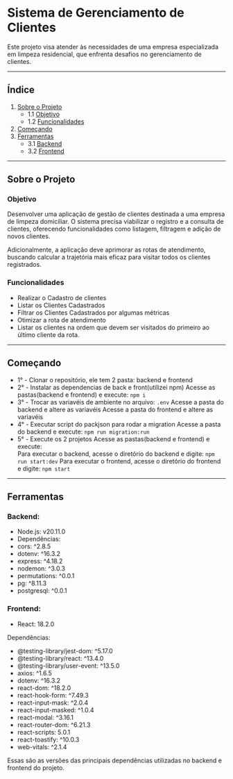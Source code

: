 # Sistema de Gerenciamento de Clientes

Este projeto visa atender às necessidades de uma empresa especializada em limpeza residencial, que enfrenta desafios no gerenciamento de clientes.

---

## Índice

1. [Sobre o Projeto](#sobre-o-projeto)
    - 1.1 [Objetivo](#objetivo)
    - 1.2 [Funcionalidades](#funcionalidades)
2. [Começando](#começando)
3. [Ferramentas](#ferramentas)
    - 3.1 [Backend](#backend)
    - 3.2 [Frontend](#frontend)


---

## Sobre o Projeto



### Objetivo

Desenvolver uma aplicação de gestão de clientes destinada a uma empresa de limpeza domiciliar. 
O sistema precisa viabilizar o registro e a consulta de clientes, oferecendo funcionalidades como listagem, filtragem e adição de novos clientes. 

Adicionalmente, 
a aplicação deve aprimorar as rotas de atendimento, buscando calcular a trajetória mais eficaz para visitar todos os clientes registrados.

### Funcionalidades

* Realizar o Cadastro de clientes
* Listar os Clientes Cadastrados
* Filtrar os Clientes Cadastrados por algumas métricas
* Otimizar a rota de atendimento
* Listar os clientes na ordem que devem ser visitados do primeiro ao último cliente da rota.

---

## Começando

* 1° - Clonar o repositório, ele tem 2 pasta: backend e frontend
* 2° - Instalar as dependencias de back e front(utilizei npm)
        Acesse as pastas(backend e frontend) e execute:
        ```npm i```
* 3° - Trocar as variavéis de ambiente no arquivo: ```.env```
        Acesse a pasta do backend e altere as variavéis
        Acesse a pasta do frontend e altere as variavéis
* 4° - Executar script do packjson para rodar a migration
        Acesse a pasta do backend e execute: ```npm run migration:run```
* 5° - Execute os 2 projetos
        Acesse as pastas(backend e frontend) e execute:    
        Para executar o backend, acesse o diretório do backend e digite: ```npm run start:dev```
        Para executar o frontend, acesse o diretório do frontend e digite: ```npm start```
---

## Ferramentas

### Backend:

* Node.js: v20.11.0
* Dependências:
* cors: ^2.8.5
* dotenv: ^16.3.2
* express: ^4.18.2
* nodemon: ^3.0.3
* permutations: ^0.0.1
* pg: ^8.11.3
* postgresql: ^0.0.1

### Frontend:

* React: 18.2.0

Dependências:
* @testing-library/jest-dom: ^5.17.0
* @testing-library/react: ^13.4.0
* @testing-library/user-event: ^13.5.0
* axios: ^1.6.5
* dotenv: ^16.3.2
* react-dom: ^18.2.0
* react-hook-form: ^7.49.3
* react-input-mask: ^2.0.4
* react-input-masked: ^1.0.4
* react-modal: ^3.16.1
* react-router-dom: ^6.21.3
* react-scripts: 5.0.1
* react-toastify: ^10.0.3
* web-vitals: ^2.1.4

Essas são as versões das principais dependências utilizadas no backend e frontend do projeto.
